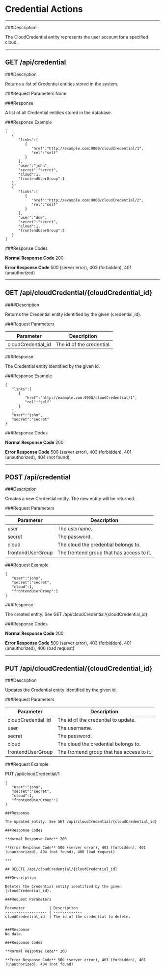 ﻿# Credential Actions
***

###Description

The CloudCredential entity represents the user account for a specified cloud.

***

## GET /api/credential

###Description

Returns a list of Credential entities stored in the system.

###Request Parameters
None

###Response

A list of all Credential entities stored in the database.

###Response Example

```
[  
   {  
      "links":[  
         {  
            "href":"http://example.com:9000/cloudCredential/1",
            "rel":"self"
         }
      ],
      "user":"john",
      "secret":"secret",
      "cloud":1,
      "frontendUserGroup":1
   },
   {  
      "links":[  
         {  
            "href":"http://example.com:9000/cloudCredential/2",
            "rel":"self"
         }
      ],
      "user":"doe",
      "secret":"secret",
      "cloud":1,
      "frontendUserGroup":2
   }
]
```

###Response Codes

**Normal Response Code** 200

**Error Response Code** 500 (server error), 403 (forbidden), 401 (unauthorized)

***

## GET /api/cloudCredential/{cloudCredential_id}

####Description

Returns the Credential entity identified by the given {credential_id}.

###Request Parameters

Parameter           | Description
------------------  | -------------
cloudCredential_id  | The id of the credential.

###Response

The Credential entity identified by the given id.

###Response Example

```
{  
   "links":[  
      {  
         "href":"http://example.com:9000/cloudCredential/1",
         "rel":"self"
      }
   ],
   "user":"john",
   "secret":"secret"
}
```

###Response Codes

**Normal Response Code** 200

**Error Response Code** 500 (server error), 403 (forbidden), 401 (unauthorized), 404 (not found)


***

## POST /api/credential

###Description

Creates a new Credential entity. The new entity will be returned.

###Request Parameters

Parameter         | Description
----------------- | --------------
user              | The username.
secret            | The password.
cloud             | The cloud the credential belongs to.
frontendUserGroup | The frontend group that has access to it.

###Request Example

```
{  
   "user":"john",
   "secret":"secret",
   "cloud":1,
   "frontendUserGroup":1
}
```

###Response

The created entity. See GET /api/cloudCredential/{cloudCredential_id}

###Response Codes

**Normal Response Code** 200

**Error Response Code** 500 (server error), 403 (forbidden), 401 (unauthorized), 400 (bad request)

***

## PUT /api/cloudCredential/{cloudCredential_id}

###Description

Updates the Credential entity identified by the given id.

###Request Parameters 

Parameter           | Description
------------------- | -------------
cloudCredential_id  | The id of the credential to update.
user                | The username.
secret              | The password.
cloud               | The cloud the credential belongs to.
frontendUserGroup   | The frontend group that has access to it.

###Request Example

PUT /api/cloudCredential/1

```
{  
   "user":"john",
   "secret":"secret",
   "cloud":1,
   "frontendUserGroup":1
}

###Response

The updated entity. See GET /api/cloudCredential/{cloudCredential_id}

###Response Codes

**Normal Response Code** 200

**Error Response Code** 500 (server error), 403 (forbidden), 401 (unauthorized), 404 (not found), 400 (bad request)

***

## DELETE /api/cloudCredential/{cloudCredential_id}

###Description

Deletes the Credential entity identified by the given {cloudCredential_id}.

###Request Parameters

Parameter           | Description
------------------- | -------------
cloudCredential_id  | The id of the credential to delete.


###Response
No data.

###Response Codes

**Normal Response Code** 200

**Error Response Code** 500 (server error), 403 (forbidden), 401 (unauthorized), 404 (not found)